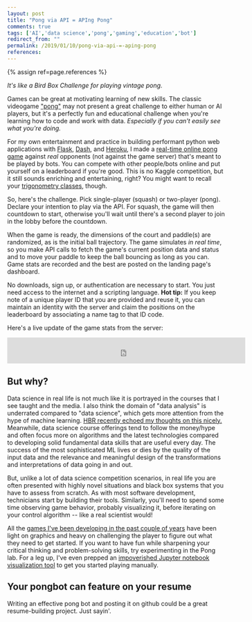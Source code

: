 ```yaml
---
layout: post
title: "Pong via API = APIng Pong"
comments: true
tags: ['AI','data science','pong','gaming','education','bot']
redirect_from: ""
permalink: /2019/01/10/pong-via-api-=-aping-pong
references:
---
```


{% assign ref=page.references %}

_It's like a Bird Box Challenge for playing vintage pong._

Games can be great at motivating learning of new skills. The classic videogame ["pong"](https://en.wikipedia.org/wiki/Pong) may not present a great challenge to either human or AI players, but it's a perfectly fun and educational challenge when you're learning how to code and work with data. _Especially if you can't easily see what you're doing._

For my own entertainment and practice in building performant python web applications with [Flask](http://flask.pocoo.org/), [Dash](https://dash.plot.ly), and [Heroku](http://heroku.com), I made a [real-time online pong game](https://aping-pong.herokuapp.com/) against *real* opponents (not against the game server) that's meant to be played by bots. You can compete with other people/bots online and put yourself on a leaderboard if you're good. This is no Kaggle competition, but it still sounds enriching and entertaining, right? You might want to recall your [trigonometry classes](https://www.youtube.com/results?search_query=trigonometry+for+gaming), though.

So, here's the challenge. Pick single-player (squash) or two-player (pong). Declare your intention to play via the API. For squash, the game will then countdown to start, otherwise you'll wait until there's a second player to join in the lobby before the countdown.

When the game is ready, the dimensions of the court and paddle(s) are randomized, as is the initial ball trajectory. The game simulates _in real time_, so you make API calls to fetch the game's current position data and status and to move your paddle to keep the ball bouncing as long as you can. Game stats are recorded and the best are posted on the landing page's dashboard.

No downloads, sign up, or authentication are necessary to start. You just need access to the internet and a scripting language. **Hot tip:** If you keep note of a unique player ID that you are provided and reuse it, you can maintain an identity with the server and claim the positions on the leaderboard by associating a name tag to that ID code.

Here's a live update of the game stats from the server:
<center>
    <iframe width="550" height="60" src="https://aping-pong.herokuapp.com/stats_totals" frameborder="0">
    </iframe>
</center>

## But why?

Data science in real life is not much like it is portrayed in the courses that I see taught and the media. I also think the domain of "data analysis" is underrated compared to "data science", which gets more attention from the hype of machine learning. [HBR recently echoed my thoughts on this nicely.](https://hbr.org/2018/12/what-great-data-analysts-do-and-why-every-organization-needs-them) Meanwhile, data science course offerings tend to follow the money/hype and often focus more on algorithms and the latest technologies compared to developing solid fundamental data skills that are useful every day. The success of the most sophisticated ML lives or dies by the quality of the input data and the relevance and meaningful design of the transformations and interpretations of data going in and out.

But, unlike a lot of data science competition scenarios, in real life you are often presented with highly novel situations and black box systems that you have to assess from scratch. As with most software development, technicians start by building their tools. Similarly, you'll need to spend some time observing game behavior, probably visualizing it, before iterating on your control algorithm -- like a real scientist would!

All the [games I've been developing in the past couple of years](https://transient-dynamic.itch.io/dragonflyops) have been light on graphics and heavy on challenging the player to figure out what they need to get started. If you want to have fun while sharpening your critical thinking and problem-solving skills, try experimenting in the Pong lab. For a leg up, I've even prepped an [impoverished Jupyter notebook visualization tool](https://github.com/robclewley/aping-pong-jupclient) to get you started playing manually.

## Your pongbot can feature on your resume

Writing an effective pong bot and posting it on github could be a great resume-building project. Just sayin'.
